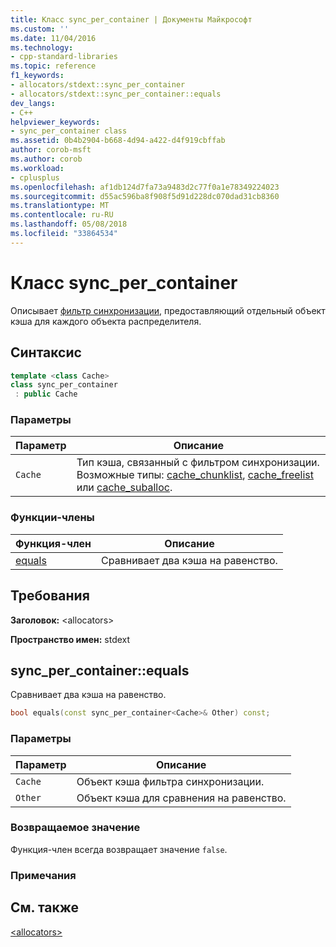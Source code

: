 ```yaml
---
title: Класс sync_per_container | Документы Майкрософт
ms.custom: ''
ms.date: 11/04/2016
ms.technology:
- cpp-standard-libraries
ms.topic: reference
f1_keywords:
- allocators/stdext::sync_per_container
- allocators/stdext::sync_per_container::equals
dev_langs:
- C++
helpviewer_keywords:
- sync_per_container class
ms.assetid: 0b4b2904-b668-4d94-a422-d4f919cbffab
author: corob-msft
ms.author: corob
ms.workload:
- cplusplus
ms.openlocfilehash: af1db124d7fa73a9483d2c77f0a1e78349224023
ms.sourcegitcommit: d55ac596ba8f908f5d91d228dc070dad31cb8360
ms.translationtype: MT
ms.contentlocale: ru-RU
ms.lasthandoff: 05/08/2018
ms.locfileid: "33864534"
---
```

# <a name="syncpercontainer-class"></a>Класс sync_per_container

Описывает [фильтр синхронизации](../standard-library/allocators-header.md), предоставляющий отдельный объект кэша для каждого объекта распределителя.

## <a name="syntax"></a>Синтаксис

```cpp
template <class Cache>
class sync_per_container
 : public Cache
```

### <a name="parameters"></a>Параметры

|Параметр|Описание|
|---------------|-----------------|
|`Cache`|Тип кэша, связанный с фильтром синхронизации. Возможные типы: [cache_chunklist](../standard-library/cache-chunklist-class.md), [cache_freelist](../standard-library/cache-freelist-class.md) или [cache_suballoc](../standard-library/cache-suballoc-class.md).|

### <a name="member-functions"></a>Функции-члены

|Функция-член|Описание|
|-|-|
|[equals](#equals)|Сравнивает два кэша на равенство.|

## <a name="requirements"></a>Требования

**Заголовок:** \<allocators>

**Пространство имен:** stdext

## <a name="equals"></a>  sync_per_container::equals

Сравнивает два кэша на равенство.

```cpp
bool equals(const sync_per_container<Cache>& Other) const;
```

### <a name="parameters"></a>Параметры

|Параметр|Описание|
|---------------|-----------------|
|`Cache`|Объект кэша фильтра синхронизации.|
|`Other`|Объект кэша для сравнения на равенство.|

### <a name="return-value"></a>Возвращаемое значение

Функция-член всегда возвращает значение `false`.

### <a name="remarks"></a>Примечания

## <a name="see-also"></a>См. также

[\<allocators>](../standard-library/allocators-header.md)<br/>
